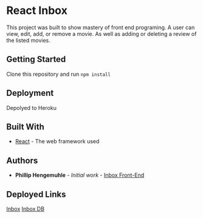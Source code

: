 # React Inbox

This project was built to show mastery of front end programing. A user can view, edit, add, or remove a movie. As well as adding or deleting a review of the listed movies. 

## Getting Started

Clone this repository and run `npm install`

## Deployment

Depolyed to Heroku

## Built With

* [React](https://reactjs.org/docs/getting-started.html) - The web framework used

## Authors

* **Phillip Hengemuhle** - *Initial work* - [Inbox Front-End](https://github.com/phengemuhle/React-Inbox)

## Deployed Links
[Inbox](https://hengemuhle-react-inbox.herokuapp.com/)
[Inbox DB](https://hengemuhle-collective.herokuapp.com/)